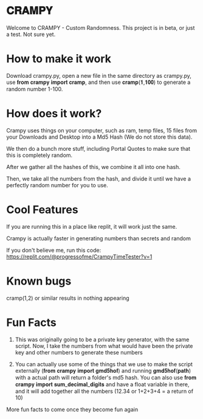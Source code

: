 # 𝐂𝐑𝐀𝐌𝐏𝐘

Welcome to CRAMPY - Custom Randomness. This project is in beta, or just a test. Not sure yet.

# How to make it work

Download crampy.py, open a new file in the same directory as crampy.py, use 𝐟𝐫𝐨𝐦 𝐜𝐫𝐚𝐦𝐩𝐲 𝐢𝐦𝐩𝐨𝐫𝐭 𝐜𝐫𝐚𝐦𝐩, and then use 𝐜𝐫𝐚𝐦𝐩(𝟏,𝟏𝟎𝟎) to generate a random number 1-100.

# How does it work?

Crampy uses things on your computer, such as ram, temp files, 15 files from your Downloads and Desktop into a Md5 Hash (We do not store this data).

We then do a bunch more stuff, including Portal Quotes to make sure that this is completely random.

After we gather all the hashes of this, we combine it all into one hash.

Then, we take all the numbers from the hash, and divide it until we have a perfectly random number for you to use.

# Cool Features

If you are running this in a place like replit, it will work just the same.

Crampy is actually faster in generating numbers than secrets and random

If you don't believe me, run this code: https://replit.com/@progressofme/CrampyTimeTester?v=1

# Known bugs

cramp(1,2) or similar results in nothing appearing

# Fun Facts

1. This was originally going to be a private key generator, with the same script. Now, I take the numbers from what would have been the private key and other numbers to generate these numbers

2. You can actually use some of the things that we use to make the script externally (𝐟𝐫𝐨𝐦 𝐜𝐫𝐚𝐦𝐩𝐲 𝐢𝐦𝐩𝐨𝐫𝐭 𝐠𝐦𝐝𝟓𝐡𝐨𝐟) and running 𝐠𝐦𝐝𝟓𝐡𝐨𝐟(𝐩𝐚𝐭𝐡) with a actual path will return a folder's md5 hash. You can also use 𝐟𝐫𝐨𝐦 𝐜𝐫𝐚𝐦𝐩𝐲 𝐢𝐦𝐩𝐨𝐫𝐭 𝐬𝐮𝐦_𝐝𝐞𝐜𝐢𝐦𝐚𝐥_𝐝𝐢𝐠𝐢𝐭𝐬 and have a float variable in there, and it will add together all the numbers (12.34 or 1+2+3+4 = a return of 10)

More fun facts to come once they become fun again
